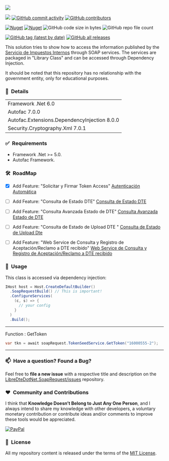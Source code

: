 ﻿![](https://user-images.githubusercontent.com/6364350/227820028-916b3bf1-29b1-406d-8b80-99d27df2b262.png)

[![](https://img.shields.io/badge/License-MIT-yellow.svg?style=for-the-badge)](LICENSE.txt)
[![GitHub commit activity](https://img.shields.io/github/commit-activity/y/sergiokml/LibreDteDotNet.SoapRequest?style=for-the-badge)](https://github.com/sergiokml/)
[![GitHub contributors](https://img.shields.io/github/contributors/sergiokml/LibreDteDotNet.SoapRequest?style=for-the-badge)](https://github.com/sergiokml/)


[![Nuget](https://img.shields.io/nuget/v/LibreDteDotNet.SoapRequest?style=for-the-badge)](https://www.nuget.org/packages/LibreDteDotNet.SoapRequest/)
[![Nuget](https://img.shields.io/nuget/dt/LibreDteDotNet.SoapRequest?style=for-the-badge)](https://www.nuget.org/packages/LibreDteDotNet.SoapRequest/)
![GitHub code size in bytes](https://img.shields.io/github/languages/code-size/sergiokml/LibreDteDotNet.SoapRequest?style=for-the-badge)
![GitHub repo file count](https://img.shields.io/github/directory-file-count/sergiokml/LibreDteDotNet.SoapRequest?style=for-the-badge)


[![GitHub tag (latest by date)](https://img.shields.io/github/v/tag/sergiokml/LibreDteDotNet.SoapRequest?style=for-the-badge)](../../releases/latest)
[![GitHub all releases](https://img.shields.io/github/downloads/sergiokml/LibreDteDotNet.SoapRequest/total?style=for-the-badge)](../../releases)

This solution tries to show how to access the information published by the [Servicio de Impuestos Internos](https://www.sii.cl/) through SOAP services. The services are packaged in "Library Class" and can be accessed through Dependency Injection.

It should be noted that this repository has no relationship with the government entity, only for educational purposes.


### 📝&nbsp; Details
||
|:--|
| Framework .Net 6.0 |
| Autofac 7.0.0 |
| Autofac.Extensions.DependencyInjection 8.0.0 |
| Security.Cryptography.Xml 7.0.1 |

### ✅&nbsp; Requirements

+ Framework .Net >= 5.0.
+ Autofac Framework.

### 🛠️&nbsp; RoadMap

- [x] Add Feature: "Solicitar y Firmar Token Access" [Autenticación Automática](https://www.sii.cl/factura_electronica/factura_mercado/autenticacion.pdf)
- [ ] Add Feature: "Consulta de Estado DTE" [Consulta de Estado DTE](https://www.sii.cl/factura_electronica/factura_mercado/autenticacion.pdf)
- [ ] Add Feature: "Consulta Avanzada Estado de DTE" [Consulta Avanzada Estado de DTE](https://www.sii.cl/factura_electronica/factura_mercado/OIFE2006_QueryEstDteAv_MDE.pdf)
- [ ] Add Feature: "Consulta de Estado de Upload DTE
" [Consulta de Estado de Upload Dte
](https://www.sii.cl/factura_electronica/factura_mercado/estado_envio.pdf)
- [ ] Add Feature: "Web Service de Consulta y Registro de
Aceptación/Reclamo a DTE recibido" [Web Service de Consulta y Registro de
Aceptación/Reclamo a DTE recibido](https://www.sii.cl/factura_electronica/Webservice_Registro_Reclamo_DTE_V1.1.pdf)


### 🚀&nbsp; Usage

This class is accessed via dependency injection:

```C#
IHost host = Host.CreateDefaultBuilder()
  .SoapRequestBuild() // This is important!
  .ConfigureServices(
    (c, s) => {
      // your config
    }
  )
  .Build();
```
---
Function : GetToken
```C#
var tkn = await soapRequest.TokenSeedService.GetToken("16000555-2");
```
---
### 📫&nbsp; Have a question? Found a Bug? 

Feel free to **file a new issue** with a respective title and description on the [LibreDteDotNet.SoapRequest/issues](https://github.com/sergiokml/LibreDteDotNet.SoapRequest/issues) repository.

### ❤️&nbsp; Community and Contributions

I think that **Knowledge Doesn’t Belong to Just Any One Person**, and I always intend to share my knowledge with other developers, a voluntary monetary contribution or contribute ideas and/or comments to improve these tools would be appreciated.

 [![PayPal](https://img.shields.io/badge/PayPal-00457C?style=for-the-badge&logo=paypal&logoColor=white)](https://www.paypal.com/donate/?hosted_button_id=PTKX9BNY96SNJ)


### 📘&nbsp; License

All my repository content is released under the terms of the [MIT License](LICENSE.txt).

